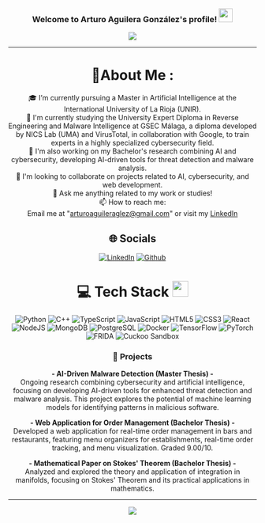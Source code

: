 <h3 align="center">
  Welcome to Arturo Aguilera González's profile!
  <img src="https://media.giphy.com/media/hvRJCLFzcasrR4ia7z/giphy.gif" width="28">
</h3>
<p align="center">
  <a href="https://github.com/arturoaguileraa"><img src="https://readme-typing-svg.herokuapp.com?color=%2336BCF7&center=true&vCenter=true&lines=Hi+%2C+welcome+to+my+Github+page;I+am+Arturo+Aguilera+González;I+am+a+Master+student+in+AI;Cybersecurity+enthusiast;Web+Dev;AI+Dev;Programming+Lover"></a>
</p>

---
<div align="center">
  
# 💫About Me :
🎓 I’m currently pursuing a Master in Artificial Intelligence at the International University of La Rioja (UNIR).<br>
🌱 I'm currently studying the University Expert Diploma in Reverse Engineering and Malware Intelligence at GSEC Málaga, a diploma developed by NICS Lab (UMA) and VirusTotal, in collaboration with Google, to train experts in a highly specialized cybersecurity field.<br>
🔭 I'm also working on my Bachelor's research combining AI and cybersecurity, developing AI-driven tools for threat detection and malware analysis.<br>
👯 I'm looking to collaborate on projects related to AI, cybersecurity, and web development.<br>
💬 Ask me anything related to my work or studies!<br>
📫 How to reach me:  
Email me at "arturoaguileraglez@gmail.com" or visit my [LinkedIn](https://linkedin.com/in/arturoaguileraglez)


## 🌐 Socials
[![LinkedIn](https://img.shields.io/badge/LinkedIn-%230077B5.svg?logo=linkedin&logoColor=white)](https://linkedin.com/in/arturoaguileraglez) [![Github](https://img.shields.io/badge/Github-%23000000.svg?logo=github&logoColor=white)](https://github.com/arturoaguileraa)

# 💻 Tech Stack <img src = "https://media2.giphy.com/media/QssGEmpkyEOhBCb7e1/giphy.gif?cid=ecf05e47a0n3gi1bfqntqmob8g9aid1oyj2wr3ds3mg700bl&rid=giphy.gif" width = 32px> 
![Python](https://img.shields.io/badge/python-%233776AB.svg?style=for-the-badge&logo=python&logoColor=white) ![C++](https://img.shields.io/badge/cplusplus-%2300599C.svg?style=for-the-badge&logo=cplusplus&logoColor=white) ![TypeScript](https://img.shields.io/badge/typescript-%23007ACC.svg?style=for-the-badge&logo=typescript&logoColor=white) ![JavaScript](https://img.shields.io/badge/javascript-%23323330.svg?style=for-the-badge&logo=javascript&logoColor=%23F7DF1E) ![HTML5](https://img.shields.io/badge/html5-%23E34F26.svg?style=for-the-badge&logo=html5&logoColor=white) ![CSS3](https://img.shields.io/badge/css3-%231572B6.svg?style=for-the-badge&logo=css3&logoColor=white) ![React](https://img.shields.io/badge/react-%2361DAFB.svg?style=for-the-badge&logo=react&logoColor=white) ![NodeJS](https://img.shields.io/badge/node.js-6DA55F?style=for-the-badge&logo=node.js&logoColor=white) ![MongoDB](https://img.shields.io/badge/MongoDB-%234ea94b.svg?style=for-the-badge&logo=mongodb&logoColor=white) ![PostgreSQL](https://img.shields.io/badge/PostgreSQL-%23316192.svg?style=for-the-badge&logo=postgresql&logoColor=white) ![Docker](https://img.shields.io/badge/docker-%230db7ed.svg?style=for-the-badge&logo=docker&logoColor=white) ![TensorFlow](https://img.shields.io/badge/tensorflow-%23FF6F00.svg?style=for-the-badge&logo=tensorflow&logoColor=white) ![PyTorch](https://img.shields.io/badge/pytorch-%23EE4C2C.svg?style=for-the-badge&logo=pytorch&logoColor=white) ![FRIDA](https://img.shields.io/badge/FRIDA-%23E1211A.svg?style=for-the-badge&logo=frida&logoColor=white) ![Cuckoo Sandbox](https://img.shields.io/badge/cuckoo%20sandbox-%23FF4F00.svg?style=for-the-badge&logo=cuckoo%20sandbox&logoColor=white)

<!-- 
# 📊 GitHub Stats :
![](https://github-readme-stats.vercel.app/api?username=arturoaguileraa&theme=radical&hide_border=false&include_all_commits=false&count_private=false)<br/>
![](https://github-readme-streak-stats.herokuapp.com/?user=arturoaguileraa&theme=radical&hide_border=false)<br/>
![](https://github-readme-stats.vercel.app/api/top-langs/?username=arturoaguileraa&theme=radical&hide_border=false&include_all_commits=false&count_private=false&layout=compact)

## 🏆 GitHub Trophies
![](https://github-profile-trophy.vercel.app/?username=arturoaguileraa&theme=discord&no-frame=false&no-bg=false&margin-w=4)
-->
### 🧪 Projects

 **- AI-Driven Malware Detection (Master Thesis) -**  
   Ongoing research combining cybersecurity and artificial intelligence, focusing on developing AI-driven tools for enhanced threat detection and malware analysis. This project explores the potential of machine learning models for identifying patterns in malicious software.

 **- Web Application for Order Management (Bachelor Thesis) -**  
   Developed a web application for real-time order management in bars and restaurants, featuring menu organizers for establishments, real-time order tracking, and menu visualization. Graded 9.00/10.

 **- Mathematical Paper on Stokes' Theorem (Bachelor Thesis) -**  
   Analyzed and explored the theory and application of integration in manifolds, focusing on Stokes' Theorem and its practical applications in mathematics.
   
<!-- 
  **- xPadel (Project) -**  
   A web application for managing court reservations, organizing matches, and creating competitions with leveled communities and pairing systems. This tool helps organize social sports events and enhance user engagement.
-->
---
![](https://komarev.com/ghpvc/?username=arturoaguileraa&label=Visitors+Count&color=brightgreen)
</div>

